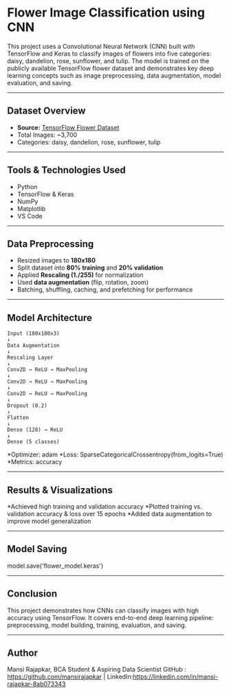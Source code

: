 # Flower Image Classification using CNN
This project uses a Convolutional Neural Network (CNN) built with TensorFlow and Keras to classify images of flowers into five categories: daisy, dandelion, rose, sunflower, and tulip. The model is trained on the publicly available TensorFlow flower dataset and demonstrates key deep learning concepts such as image preprocessing, data augmentation, model evaluation, and saving.

---

## Dataset Overview
- **Source:** [TensorFlow Flower Dataset](https://storage.googleapis.com/download.tensorflow.org/example_images/flower_photos.tgz)
- Total Images: ~3,700
- Categories: daisy, dandelion, rose, sunflower, tulip

---

## Tools & Technologies Used
- Python  
- TensorFlow & Keras  
- NumPy  
- Matplotlib  
- VS Code

---

## Data Preprocessing
- Resized images to **180x180**
- Split dataset into **80% training** and **20% validation**
- Applied **Rescaling (1./255)** for normalization
- Used **data augmentation** (flip, rotation, zoom)
- Batching, shuffling, caching, and prefetching for performance

---

## Model Architecture
```text
Input (180x180x3)
↓
Data Augmentation
↓
Rescaling Layer
↓
Conv2D → ReLU → MaxPooling
↓
Conv2D → ReLU → MaxPooling
↓
Conv2D → ReLU → MaxPooling
↓
Dropout (0.2)
↓
Flatten
↓
Dense (128) → ReLU
↓
Dense (5 classes)
```
*Optimizer: adam
*Loss: SparseCategoricalCrossentropy(from_logits=True)
*Metrics: accuracy

---

## Results & Visualizations
*Achieved high training and validation accuracy
*Plotted training vs. validation accuracy & loss over 15 epochs
*Added data augmentation to improve model generalization

---

## Model Saving 
model.save('flower_model.keras')

---

## Conclusion
This project demonstrates how CNNs can classify images with high accuracy using TensorFlow. It covers end-to-end deep learning pipeline: preprocessing, model building, training, evaluation, and saving.

---

## Author
Mansi Rajapkar,
BCA Student & Aspiring Data Scientist
GitHub : https://github.com/mansirajapkar | LinkedIn:https://linkedin.com/in/mansi-rajapkar-8ab073343
